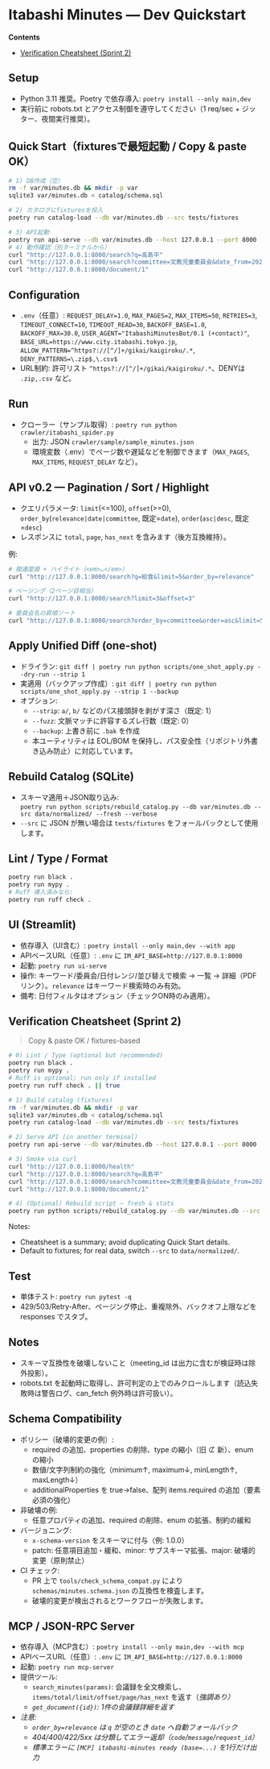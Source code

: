 # Itabashi Minutes — Dev Quickstart

<!-- Contents (short) -->
**Contents**
- [Verification Cheatsheet (Sprint 2)](#verification-cheatsheet-sprint-2)

## Setup
- Python 3.11 推奨。Poetry で依存導入: `poetry install --only main,dev`
- 実行前に robots.txt とアクセス制御を遵守してください（1 req/sec + ジッター、夜間実行推奨）。

## Quick Start（fixturesで最短起動 / Copy & paste OK）
```bash
# 1) DB作成（空）
rm -f var/minutes.db && mkdir -p var
sqlite3 var/minutes.db < catalog/schema.sql

# 2) カタログにfixturesを投入
poetry run catalog-load --db var/minutes.db --src tests/fixtures

# 3) API起動
poetry run api-serve --db var/minutes.db --host 127.0.0.1 --port 8000
# 4) 動作確認（別ターミナルから）
curl "http://127.0.0.1:8000/search?q=高島平"
curl "http://127.0.0.1:8000/search?committee=文教児童委員会&date_from=2025-08-01&date_to=2025-08-31"
curl "http://127.0.0.1:8000/document/1"
```

## Configuration
- `.env`（任意）: `REQUEST_DELAY=1.0`, `MAX_PAGES=2`, `MAX_ITEMS=50`, `RETRIES=3`, `TIMEOUT_CONNECT=10`, `TIMEOUT_READ=30`, `BACKOFF_BASE=1.0`, `BACKOFF_MAX=30.0`, `USER_AGENT="ItabashiMinutesBot/0.1 (+contact)"`, `BASE_URL=https://www.city.itabashi.tokyo.jp`, `ALLOW_PATTERN=^https?://[^/]+/gikai/kaigiroku/.*`, `DENY_PATTERNS=\.zip$,\.csv$`
- URL制約: 許可リスト `^https?://[^/]+/gikai/kaigiroku/.*`、DENYは `.zip,.csv` など。

## Run
- クローラー（サンプル取得）: `poetry run python crawler/itabashi_spider.py`
  - 出力: JSON `crawler/sample/sample_minutes.json`
  - 環境変数（.env）でページ数や遅延などを制御できます（`MAX_PAGES`, `MAX_ITEMS`, `REQUEST_DELAY` など）。

## API v0.2 — Pagination / Sort / Highlight
- クエリパラメータ: `limit`(<=100), `offset`(>=0), `order_by`(`relevance|date|committee`, 既定=`date`), `order`(`asc|desc`, 既定=`desc`)
- レスポンスに `total`, `page`, `has_next` を含みます（後方互換維持）。

例:
```bash
# 関連度順 + ハイライト（<em>…</em>）
curl "http://127.0.0.1:8000/search?q=給食&limit=5&order_by=relevance"

# ページング（2ページ目相当）
curl "http://127.0.0.1:8000/search?limit=3&offset=3"

# 委員会名の昇順ソート
curl "http://127.0.0.1:8000/search?order_by=committee&order=asc&limit=5"
```

## Apply Unified Diff (one-shot)
- ドライラン: `git diff | poetry run python scripts/one_shot_apply.py --dry-run --strip 1`
- 実適用（バックアップ作成）: `git diff | poetry run python scripts/one_shot_apply.py --strip 1 --backup`
- オプション:
  - `--strip`: `a/`, `b/` などのパス接頭辞を剥がす深さ（既定: 1）
  - `--fuzz`: 文脈マッチに許容するズレ行数（既定: 0）
  - `--backup`: 上書き前に `.bak` を作成
  - 本ユーティリティは EOL/BOM を保持し、パス安全性（リポジトリ外書き込み防止）に対応しています。

## Rebuild Catalog (SQLite)
- スキーマ適用＋JSON取り込み:  
  `poetry run python scripts/rebuild_catalog.py --db var/minutes.db --src data/normalized/ --fresh --verbose`
- `--src` に JSON が無い場合は `tests/fixtures` をフォールバックとして使用します。

## Lint / Type / Format
```bash
poetry run black .
poetry run mypy .
# Ruff 導入済みなら:
poetry run ruff check .
```

## UI (Streamlit)
- 依存導入（UI含む）: `poetry install --only main,dev --with app`
- APIベースURL（任意）: `.env` に `IM_API_BASE=http://127.0.0.1:8000`
- 起動: `poetry run ui-serve`
- 操作: キーワード/委員会/日付レンジ/並び替えで検索 → 一覧 → 詳細（PDFリンク）。`relevance` はキーワード検索時のみ有効。
- 備考: 日付フィルタはオプション（チェックON時のみ適用）。

## Verification Cheatsheet (Sprint 2)

> Copy & paste OK / fixtures-based

```bash
# 0) Lint / Type (optional but recommended)
poetry run black .
poetry run mypy .
# Ruff is optional; run only if installed
poetry run ruff check . || true
```

```bash
# 1) Build catalog (fixtures)
rm -f var/minutes.db && mkdir -p var
sqlite3 var/minutes.db < catalog/schema.sql
poetry run catalog-load --db var/minutes.db --src tests/fixtures
```

```bash
# 2) Serve API (in another terminal)
poetry run api-serve --db var/minutes.db --host 127.0.0.1 --port 8000
```

```bash
# 3) Smoke via curl
curl "http://127.0.0.1:8000/health"
curl "http://127.0.0.1:8000/search?q=高島平"
curl "http://127.0.0.1:8000/search?committee=文教児童委員会&date_from=2025-08-01&date_to=2025-08-31"
curl "http://127.0.0.1:8000/document/1"
```

```bash
# 4) (Optional) Rebuild script – fresh & stats
poetry run python scripts/rebuild_catalog.py --db var/minutes.db --src tests/fixtures --fresh --analyze --vacuum --verbose
```

Notes:
- Cheatsheet is a summary; avoid duplicating Quick Start details.
- Default to fixtures; for real data, switch `--src` to `data/normalized/`.

## Test
- 単体テスト: `poetry run pytest -q`
- 429/503/Retry-After、ページング停止、重複除外、バックオフ上限などを responses でスタブ。

## Notes
- スキーマ互換性を破壊しないこと（meeting_id は出力に含むが検証時は除外投影）。
- robots.txt を起動時に取得し、許可判定の上でのみクロールします（読込失敗時は警告ログ、can_fetch 例外時は許可扱い）。

## Schema Compatibility
- ポリシー（破壊的変更の例）:
  - required の追加、properties の削除、type の縮小（旧 ⊄ 新）、enum の縮小
  - 数値/文字列制約の強化（minimum↑, maximum↓, minLength↑, maxLength↓）
  - additionalProperties を true→false、配列 items.required の追加（要素必須の強化）
- 非破壊の例:
  - 任意プロパティの追加、required の削除、enum の拡張、制約の緩和
- バージョニング:
  - `x-schema-version` をスキーマに付与（例: 1.0.0）
  - patch: 任意項目追加・緩和、minor: サブスキーマ拡張、major: 破壊的変更（原則禁止）
- CI チェック:
  - PR 上で `tools/check_schema_compat.py` により `schemas/minutes.schema.json` の互換性を検査します。
  - 破壊的変更が検出されるとワークフローが失敗します。

## MCP / JSON-RPC Server
- 依存導入（MCP含む）: `poetry install --only main,dev --with mcp`
- APIベースURL（任意）: `.env` に `IM_API_BASE=http://127.0.0.1:8000`
- 起動: `poetry run mcp-server`
- 提供ツール:
  - `search_minutes(params)`: 会議録を全文検索し、`items/total/limit/offset/page/has_next` を返す（<em>強調あり）
  - `get_document({id})`: 1件の会議録詳細を返す
- 注意:
  - `order_by=relevance` は `q` が空のとき `date` へ自動フォールバック
  - 404/400/422/5xx は分類してエラー返却（`code`/`message`/`request_id`）
  - 標準エラーに `[MCP] itabashi-minutes ready (base=...)` を1行だけ出力
